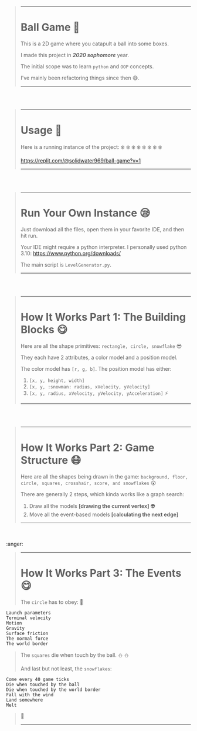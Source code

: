 <br>

> ---
> 
> # Ball Game :football:
> 
> This is a 2D game where you catapult a ball into some boxes.
> 
> I made this project in **_2020 sophomore_** year.
> 
> The initial scope was to learn ```python``` and ```OOP``` concepts.
> 
> I've mainly been refactoring things since then :sweat_smile:.
>
> ---

<br>
<br>

> ---
>
> # Usage :hugs:
> 
> Here is a running instance of the project: :snowflake: :snowflake: :snowflake: :snowflake: :snowflake: :snowflake: :snowflake: :snowflake:
> 
> https://replit.com/@solidwater969/ball-game?v=1
>
> ---

<br>
<br>

> ---
>
> # Run Your Own Instance :sleepy:
> 
> Just download all the files, open them in your favorite IDE, and then hit run.
> 
> Your IDE might require a python interpreter. I personally used python 3.10: https://www.python.org/downloads/
> 
> The main script is ```LevelGenerator.py```.
>
> ---

<br>
<br>

> ---
>
> # How It Works Part 1: The Building Blocks :yum:
> 
> Here are all the shape primitives: ```rectangle, circle, snowflake``` :sunglasses:
> 
> They each have 2 attributes, a color model and a position model.
> 
> The color model has ```[r, g, b]```. The position model has either:
> 1. ```[x, y, height, width]```
> 2. ```[x, y, :snowman: radius, xVelocity, yVelocity]```
> 3. ```[x, y, radius, xVelocity, yVelocity, yAcceleration]``` :zap:
>
> ---

<br>
<br>

> ---
>
> # How It Works Part 2: Game Structure :mask:
>
> Here are all the shapes being drawn in the game: ```background, floor, circle, squares, crosshair, score, and snowflakes``` :astonished:
> 
> There are generally 2 steps, which kinda works like a graph search:
> 
> 1. Draw all the models **[drawing the current vertex]** :alien:
> 2. Move all the event-based models **[calculating the next edge]**
>
> ---

<br>
<br> :anger:

> ---
>
> # How It Works Part 3: The Events :yum:
>
> The ```circle``` has to obey: :dizzy:
> 
    Launch parameters
    Terminal velocity
    Motion
    Gravity
    Surface friction
    The normal force
    The world border
>
> The ```squares``` die when touch by the ball. :snowman: :snowman:
> 
> And last but not least, the ```snowflakes```:
>
    Come every 40 game ticks
    Die when touched by the ball
    Die when touched by the world border
    Fall with the wind
    Land somewhere
    Melt
> :bread:
> 
> ---
